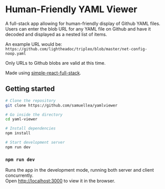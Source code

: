 # Human-Friendly YAML Viewer

A full-stack app allowing for human-friendly display of Github YAML files. Users can enter the blob URL for any YAML file on Github and have it decoded and displayed as a nested list of items.

An example URL would be:
`https://github.com/lightheadoc/tripleo/blob/master/net-config-noop.yaml`

Only URLs to Github blobs are valid at this time.

Made using [simple-react-full-stack](https://github.com/crsandeep/simple-react-full-stack).

## Getting started

```bash
# Clone the repository
git clone https://github.com/samuellea/yamlviewer

# Go inside the directory
cd yaml-viewer

# Install dependencies
npm install

# Start development server
npm run dev
```

### `npm run dev`

Runs the app in the development mode, running both server and client concurrently.<br>
Open [http://localhost:3000](http://localhost:3000) to view it in the browser.

